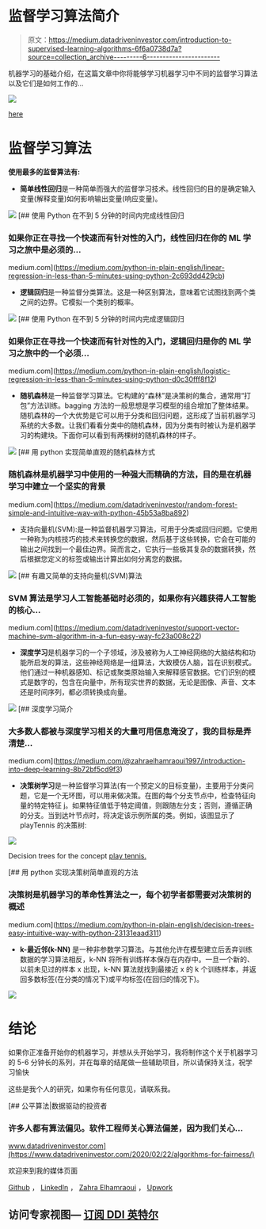 # 监督学习算法简介

> 原文：<https://medium.datadriveninvestor.com/introduction-to-supervised-learning-algorithms-6f6a0738d7a?source=collection_archive---------6----------------------->

机器学习的基础介绍，在这篇文章中你将能够学习机器学习中不同的监督学习算法以及它们是如何工作的…

![](img/480aa111101271121bd130afdb7a875d.png)

[here](https://ece.emory.edu/_includes/images/sections/programs/Machine%20Learning.png)

# 监督学习算法

**使用最多的监督算法有:**

*   **简单线性回归**是一种简单而强大的监督学习技术。线性回归的目的是确定输入变量(解释变量)如何影响输出变量(响应变量)。

![](img/260d15dac7b93b32293766d3ee6ba1af.png)[](https://medium.com/python-in-plain-english/linear-regression-in-less-than-5-minutes-using-python-2c693dd429cb) [## 使用 Python 在不到 5 分钟的时间内完成线性回归

### 如果你正在寻找一个快速而有针对性的入门，线性回归在你的 ML 学习之旅中是必须的…

medium.com](https://medium.com/python-in-plain-english/linear-regression-in-less-than-5-minutes-using-python-2c693dd429cb) 

*   **逻辑回归**是一种监督分类算法。这是一种区别算法，意味着它试图找到两个类之间的边界。它模拟一个类别的概率。

![](img/a1c8288509bb06acc339a56271c5b702.png)[](https://medium.com/python-in-plain-english/logistic-regression-in-less-than-5-minutes-using-python-d0c30fff8f12) [## 使用 Python 在不到 5 分钟的时间内完成逻辑回归

### 如果你正在寻找一个快速而有针对性的入门，逻辑回归是你的 ML 学习之旅中的一个必须…

medium.com](https://medium.com/python-in-plain-english/logistic-regression-in-less-than-5-minutes-using-python-d0c30fff8f12) 

*   **随机森林**是一种监督学习算法。它构建的“森林”是决策树的集合，通常用“打包”方法训练。bagging 方法的一般思想是学习模型的组合增加了整体结果。随机森林的一个大优势是它可以用于分类和回归问题，这形成了当前机器学习系统的大多数。让我们看看分类中的随机森林，因为分类有时被认为是机器学习的构建块。下面你可以看到有两棵树的随机森林的样子。

![](img/7a3926852758dbdcb91a4772c27dad08.png)[](https://medium.com/datadriveninvestor/random-forest-simple-and-intuitive-way-with-python-45b53a8ba892) [## 用 python 实现简单直观的随机森林方式

### 随机森林是机器学习中使用的一种强大而精确的方法，目的是在机器学习中建立一个坚实的背景

medium.com](https://medium.com/datadriveninvestor/random-forest-simple-and-intuitive-way-with-python-45b53a8ba892) 

*   支持向量机(SVM):是一种监督机器学习算法，可用于分类或回归问题。它使用一种称为内核技巧的技术来转换您的数据，然后基于这些转换，它会在可能的输出之间找到一个最佳边界。简而言之，它执行一些极其复杂的数据转换，然后根据您定义的标签或输出计算出如何分离您的数据。

![](img/9289cf4ffca7b035ff364cc1db402afd.png)[](https://medium.com/datadriveninvestor/support-vector-machine-svm-algorithm-in-a-fun-easy-way-fc23a008c22) [## 有趣又简单的支持向量机(SVM)算法

### SVM 算法是学习人工智能基础时必须的，如果你有兴趣获得人工智能的核心…

medium.com](https://medium.com/datadriveninvestor/support-vector-machine-svm-algorithm-in-a-fun-easy-way-fc23a008c22) 

*   **深度学习**是机器学习的一个子领域，涉及被称为人工神经网络的大脑结构和功能所启发的算法，这些神经网络是一组算法，大致模仿人脑，旨在识别模式。他们通过一种机器感知、标记或聚类原始输入来解释感官数据。它们识别的模式是数字的，包含在向量中，所有现实世界的数据，无论是图像、声音、文本还是时间序列，都必须转换成向量。

![](img/84d3e77b9c75896c74ba9ea700720528.png)[](https://medium.com/@zahraelhamraoui1997/introduction-into-deep-learning-8b72bf5cd9f3) [## 深度学习简介

### 大多数人都被与深度学习相关的大量可用信息淹没了，我的目标是弄清楚…

medium.com](https://medium.com/@zahraelhamraoui1997/introduction-into-deep-learning-8b72bf5cd9f3) 

*   **决策树学习**是一种监督学习算法(有一个预定义的目标变量)，主要用于分类问题，它是一个无环图，可以用来做决策。在图的每个分支节点中，检查特征向量的特定特征 j。如果特征值低于特定阈值，则跟随左分支；否则，遵循正确的分支。当到达叶节点时，将决定该示例所属的类。例如，该图显示了 playTennis 的决策树:

![](img/efb84c82a602d9785b6f58403b8a7c2f.png)

Decision trees for the concept [play tennis.](https://www.geeksforgeeks.org/decision-tree/)

[](https://medium.com/python-in-plain-english/decision-trees-easy-intuitive-way-with-python-23131eaad311) [## 用 python 实现决策树简单直观的方法

### 决策树是机器学习的革命性算法之一，每个初学者都需要对决策树的概述

medium.com](https://medium.com/python-in-plain-english/decision-trees-easy-intuitive-way-with-python-23131eaad311) 

*   **k-最近邻(k-NN)** 是一种非参数学习算法。与其他允许在模型建立后丢弃训练数据的学习算法相反，k-NN 将所有训练样本保存在内存中。一旦一个新的、以前未见过的样本 x 出现，k-NN 算法就找到最接近 x 的 k 个训练样本，并返回多数标签(在分类的情况下)或平均标签(在回归的情况下)。

![](img/ff7a193032309eed94fc8a3a119eb59d.png)

# 结论

如果你正准备开始你的机器学习，并想从头开始学习，我将制作这个关于机器学习的 5-6 分钟长的系列，并在每章的结尾做一些辅助项目，所以请保持关注，祝学习愉快

这些是我个人的研究，如果你有任何意见，请联系我。

[](https://www.datadriveninvestor.com/2020/02/22/algorithms-for-fairness/) [## 公平算法|数据驱动的投资者

### 许多人都有算法偏见。软件工程师关心算法偏差，因为我们关心…

www.datadriveninvestor.com](https://www.datadriveninvestor.com/2020/02/22/algorithms-for-fairness/) 

欢迎来到我的媒体页面

[Github](https://github.com/zahrael97) ， [LinkedIn](https://www.linkedin.com/in/zahraelhamraoui97/) ， [Zahra Elhamraoui](http://zahraelhamraoui1997@gmail.com/) ， [Upwork](https://www.upwork.com/o/profiles/users/~01e52291fa456a8934/)

## 访问专家视图— [订阅 DDI 英特尔](https://datadriveninvestor.com/ddi-intel)